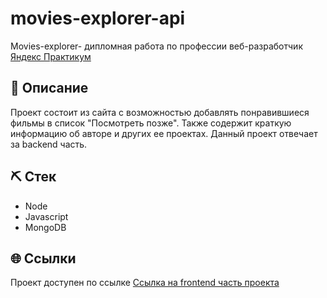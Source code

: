 # movies-explorer-api
Movies-explorer- дипломная работа по профессии веб-разработчик [Яндекс Практикум](https://praktikum.yandex.ru "Яндекс Практикум")
## 📌 Описание
Проект состоит из сайта с возможностью добавлять понравившиеся фильмы в список "Посмотреть позже". Также содержит краткую информацию об авторе и других ее проектах. Данный проект отвечает за backend часть.
## ⛏ Стек
- Node
- Javascript
- MongoDB
<!-- ## 💻 Установка зависимостей
 -->
## 🌐 Ссылки
Проект доступен по ссылке
[Ссылка на frontend часть проекта](https://github.com/AlpinaJ/movies-explorer-frontend)
<!-- ## 📅 Планы по доработке -->
